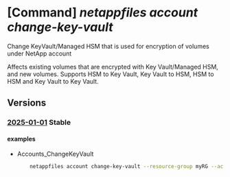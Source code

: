# [Command] _netappfiles account change-key-vault_

Change KeyVault/Managed HSM that is used for encryption of volumes under NetApp account

Affects existing volumes that are encrypted with Key Vault/Managed HSM, and new volumes. Supports HSM to Key Vault, Key Vault to HSM, HSM to HSM and Key Vault to Key Vault.

## Versions

### [2025-01-01](/Resources/mgmt-plane/L3N1YnNjcmlwdGlvbnMve30vcmVzb3VyY2Vncm91cHMve30vcHJvdmlkZXJzL21pY3Jvc29mdC5uZXRhcHAvbmV0YXBwYWNjb3VudHMve30vY2hhbmdla2V5dmF1bHQ=/2025-01-01.xml) **Stable**

<!-- mgmt-plane /subscriptions/{}/resourcegroups/{}/providers/microsoft.netapp/netappaccounts/{}/changekeyvault 2025-01-01 -->

#### examples

- Accounts_ChangeKeyVault
    ```bash
        netappfiles account change-key-vault --resource-group myRG --account-name account1 --key-vault-uri https://my-key-vault.managedhsm.azure.net --key-name rsakey --key-vault-resource-id /subscriptions/D633CC2E-722B-4AE1-B636-BBD9E4C60ED9/resourceGroups/myRG/providers/Microsoft.KeyVault/managedHSMs/my-hsm --key-vault-private-endpoints "[{virtual-network-id:/subscriptions/D633CC2E-722B-4AE1-B636-BBD9E4C60ED9/resourceGroups/myRG/providers/Microsoft.Network/virtualNetworks/vnet1,private-endpoint-id:/subscriptions/D633CC2E-722B-4AE1-B636-BBD9E4C60ED9/resourceGroups/myRG/providers/Microsoft.Network/privateEndpoints/privip1}]"
    ```
